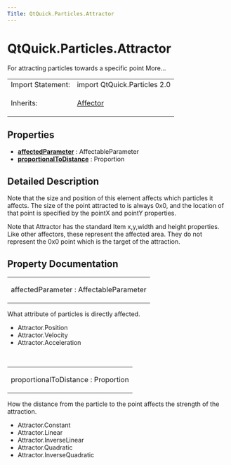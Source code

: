 ```yaml
---
Title: QtQuick.Particles.Attractor
---
```


# QtQuick.Particles.Attractor

<span class="subtitle"></span>
<!-- $$$Attractor-brief -->
<p>For attracting particles towards a specific point More...</p>
<!-- @@@Attractor -->
<table class="alignedsummary">
<tr><td class="memItemLeft rightAlign topAlign"> Import Statement:</td><td class="memItemRight bottomAlign"> import QtQuick.Particles 2.0</td></tr><tr><td class="memItemLeft rightAlign topAlign"> Inherits:</td><td class="memItemRight bottomAlign"> <p><a href="QtQuick.Particles.Affector.md">Affector</a></p>
</td></tr></table><ul>
</ul>
<h2 id="properties">Properties</h2>
<ul>
<li class="fn"><b><b><a href="#affectedParameter-prop">affectedParameter</a></b></b> : AffectableParameter</li>
<li class="fn"><b><b><a href="#proportionalToDistance-prop">proportionalToDistance</a></b></b> : Proportion</li>
</ul>
<!-- $$$Attractor-description -->
<h2 id="details">Detailed Description</h2>
</p>
<p>Note that the size and position of this element affects which particles it affects. The size of the point attracted to is always 0x0, and the location of that point is specified by the pointX and pointY properties.</p>
<p>Note that Attractor has the standard Item x,y,width and height properties. Like other affectors, these represent the affected area. They do not represent the 0x0 point which is the target of the attraction.</p>
<!-- @@@Attractor -->
<h2>Property Documentation</h2>
<!-- $$$affectedParameter -->
<table class="qmlname"><tr valign="top" id="affectedParameter-prop"><td class="tblQmlPropNode"><p><span class="name">affectedParameter</span> : <span class="type">AffectableParameter</span></p></td></tr></table><p>What attribute of particles is directly affected.</p>
<ul>
<li>Attractor.Position</li>
<li>Attractor.Velocity</li>
<li>Attractor.Acceleration</li>
</ul>
<!-- @@@affectedParameter -->
<br/>
<!-- $$$proportionalToDistance -->
<table class="qmlname"><tr valign="top" id="proportionalToDistance-prop"><td class="tblQmlPropNode"><p><span class="name">proportionalToDistance</span> : <span class="type">Proportion</span></p></td></tr></table><p>How the distance from the particle to the point affects the strength of the attraction.</p>
<ul>
<li>Attractor.Constant</li>
<li>Attractor.Linear</li>
<li>Attractor.InverseLinear</li>
<li>Attractor.Quadratic</li>
<li>Attractor.InverseQuadratic</li>
</ul>
<!-- @@@proportionalToDistance -->
<br/>
